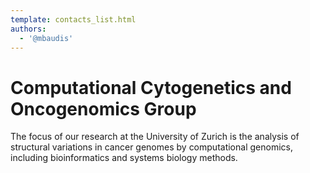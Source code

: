 ```yaml
---
template: contacts_list.html
authors:
  - '@mbaudis'
---
```


# Computational Cytogenetics and Oncogenomics Group

The focus of our research at the University of Zurich is the analysis of structural variations in cancer genomes by computational genomics, including bioinformatics and systems biology methods.

<object id="map" width="100%" height="500px" standby="loading data, please wait..." data="https://progenetix.test/services/geolocations?map_w_px=600&map_h_px=480&marker_type=marker&file=https://raw.githubusercontent.com/baudisgroup/baudisgroup.github.io/master/docs/group/people.tsv&output=map"></object>
